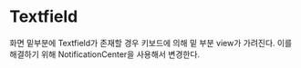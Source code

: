 # Textfield 
화면 밑부분에 Textfield가 존재할 경우 키보드에 의해 밑 부분 view가 가려진다.
이를 해결하기 위해  NotificationCenter을 사용해서 변경한다.

